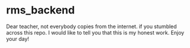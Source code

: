 # rms_backend

Dear teacher, not everybody copies from the internet. if you stumbled across this repo. I would like
to tell you that this is my honest work. Enjoy your day!